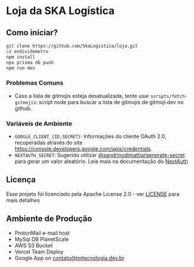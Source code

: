 # Loja da SKA Logística

## Como iniciar?

```bash
git clone https://github.com/SkaLogistica/loja.git
cd endividometro
npm install
npx prisma db push
npm run dev
```

### Problemas Comuns

- Caso a lista de gitmojis esteja desatualizada, tente usar `scripts/fetch-gitmojis`: script node para buscar a lista de gitmojis de gitmoji.dev no github.

### Variáveis de Ambiente

- `GOOGLE_CLIENT_{ID,SECRET}`: Informações do cliente OAuth 2.0, recuperadas através do site <https://console.developers.google.com/apis/credentials>.
- `NEXTAUTH_SECRET`: Sugerido utilizar [@sandrinodimattia/generate-secret](https://github.com/sandrinodimattia/generate-secret) para gerar um valor aleatório. Leia mais na documentação do [NextAuth](https://next-auth.js.org/configuration/options#secret)

## Licença

Esse projeto foi licenciado pela Apache License 2.0 - ver [LICENSE](LICENSE) para mais detalhes

## Ambiente de Produção

- ProtonMail e-mail host
- MySql DB PlanetScale
- AWS S3 Bucket
- Vercel Team Deploy
- Google App on <contato@tmtecnologia.dev.br>
